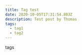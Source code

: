 ```yaml
---
title: Tag test
date: 2020-10-05T17:31:54.803Z
description: Test post by Thomas
tags:
  - tag1
  - tag2
---
```

tags